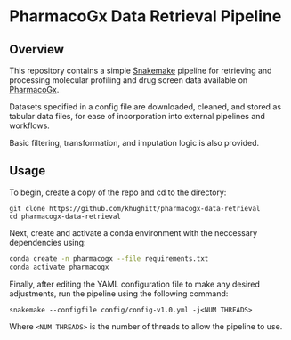 PharmacoGx Data Retrieval Pipeline
==================================

## Overview

This repository contains a simple
[Snakemake](https://snakemake.readthedocs.io/en/stable/) pipeline for retrieving and processing molecular
profiling and drug screen data available on
[PharmacoGx](https://pharmacodb.ca/pharmacogx).

Datasets specified in a config file are downloaded, cleaned, and stored as tabular data
files, for ease of incorporation into external pipelines and workflows.

Basic filtering, transformation, and imputation logic is also provided.

## Usage

To begin, create a copy of the repo and cd to the directory:

```
git clone https://github.com/khughitt/pharmacogx-data-retrieval
cd pharmacogx-data-retrieval
```

Next, create and activate a conda environment with the neccessary dependencies using:

```sh
conda create -n pharmacogx --file requirements.txt
conda activate pharmacogx
```

Finally, after editing the YAML configuration file to make any desired adjustments, run
the pipeline using the following command:

```
snakemake --configfile config/config-v1.0.yml -j<NUM THREADS>
```

Where `<NUM THREADS>` is the number of threads to allow the pipeline to use.


